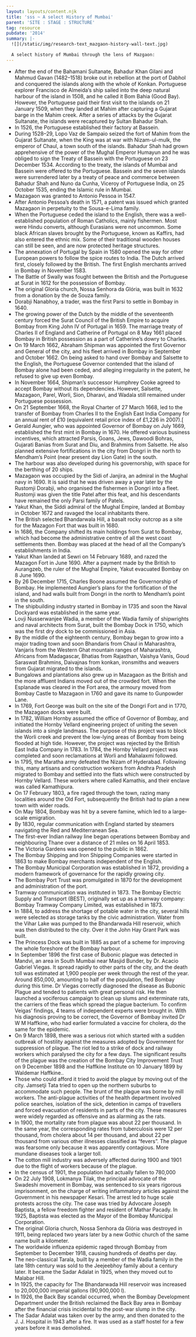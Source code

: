 ```yaml
---
layout: layouts/content.njk
title: 'sss ~ A select History of Mumbai'
parent: 'SITE : STAGE : STRUCTURE'
tag: resource
pubdate: '2014'
summary: |-
  ![](/static/img/research-text_mazgaon-history-wall-text.jpg)

  A select history of Mumbai through the lens of Mazgaon:
---
```



* After the end of the Bahamani Sultanate, Bahadur Khan Gilani and Mahmud Gavan (1482–1518) broke out in rebellion at the port of Dabhol and conquered the islands along with the whole of Konkan. Portuguese explorer Francisco de Almeida‘s ship sailed into the deep natural harbour of the island in 1508, and he called it Bom Bahia (Good Bay). However, the Portuguese paid their first visit to the islands on 21 January 1509, when they landed at Mahim after capturing a Gujarat barge in the Mahim creek. After a series of attacks by the Gujarat Sultanate, the islands were recaptured by Sultan Bahadur Shah.
* In 1526, the Portuguese established their factory at Bassein.
* During 1528–29, Lopo Vaz de Sampaio seized the fort of Mahim from the Gujarat Sultanate, when the King was at war with Nizam-ul-mulk, the emperor of Chaul, a town south of the islands. Bahadur Shah had grown apprehensive of the power of the Mughal Emperor Humayun and he was obliged to sign the Treaty of Bassein with the Portuguese on 23 December 1534. According to the treaty, the islands of Mumbai and Bassein were offered to the Portuguese. Bassein and the seven islands were surrendered later by a treaty of peace and commerce between Bahadur Shah and Nuno da Cunha, Viceroy of Portuguese India, on 25 October 1535, ending the Islamic rule in Mumbai.
* Mazagaon was granted to Antonio Pessoa in 1547.
* After Antonio Pessoa’s death in 1571, a patent was issued which granted Mazagaon in perpetuity to the Sousa-e-Lima family.
* When the Portuguese ceded the island to the English, there was a well-established population of Roman Catholics, mainly fishermen. Most were Hindu converts, although Eurasians were not uncommon. Some black African slaves brought by the Portuguese, known as Kaffirs, had also entered the ethnic mix. Some of their traditional wooden houses can still be seen, and are now protected heritage structures.
* The annexation of Portugal by Spain in 1580 opened the way for other European powers to follow the spice routes to India. The Dutch arrived first, closely followed by the British. The first English merchants arrived in Bombay in November 1583.
* The Battle of Swally was fought between the British and the Portuguese at Surat in 1612 for the possession of Bombay.
* The original Gloria church, Nossa Senhora da Glória, was built in 1632 from a donation by the de Souza family.
* Dorabji Nanabhoy, a trader, was the first Parsi to settle in Bombay in 1640.
* The growing power of the Dutch by the middle of the seventeenth century forced the Surat Council of the British Empire to acquire Bombay from King John IV of Portugal in 1659. The marriage treaty of Charles II of England and Catherine of Portugal on 8 May 1661 placed Bombay in British possession as a part of Catherine’s dowry to Charles.
* On 19 March 1662, Abraham Shipman was appointed the first Governor and General of the city, and his fleet arrived in Bombay in September and October 1662. On being asked to hand over Bombay and Salsette to the English, the Portuguese Governor contended that the island of Bombay alone had been ceded, and alleging irregularity in the patent, he refused to give up even Bombay.
* In November 1664, Shipman’s successor Humphrey Cooke agreed to accept Bombay without its dependencies. However, Salsette, Mazagaon, Parel, Worli, Sion, Dharavi, and Wadala still remained under Portuguese possession.
* On 21 September 1668, the Royal Charter of 27 March 1668, led to the transfer of Bombay from Charles II to the English East India Company for an annual rent of £10 (equivalent retail price index of £1,226 in 2007).[
* Gerald Aungier, who was appointed Governor of Bombay on July 1669, established the first mint in Bombay in 1670. He offered various business incentives, which attracted Parsis, Goans, Jews, Dawoodi Bohras, Gujarati Banias from Surat and Diu, and Brahmins from Salsette. He also planned extensive fortifications in the city from Dongri in the north to Mendham’s Point (near present day Lion Gate) in the south.
* The harbour was also developed during his governorship, with space for the berthing of 20 ships.
* Mazagaon was occupied by the Sidi of Janjira, an admiral in the Mughal navy in 1690. It is said that he was driven away a year later by the Rustomji Dorabji, who organised the fishermen in Dongri into a fleet. Rustomji was given the title Patel after this feat, and his descendants have remained the only Parsi family of Patels.
* Yakut Khan, the Siddi admiral of the Mughal Empire, landed at Bombay in October 1672 and ravaged the local inhabitants there.
* The British selected Bhandarwala Hill, a basalt rocky outcrop as a site for the Mazagon Fort that was built in 1680.
* In 1686, the Company shifted its main holdings from Surat to Bombay, which had become the administrative centre of all the west coast settlements then. Bombay was placed at the head of all the Company’s establishments in India.
* Yakut Khan landed at Sewri on 14 February 1689, and razed the Mazagon Fort in June 1690. After a payment made by the British to Aurangzeb, the ruler of the Mughal Empire, Yakut evacuated Bombay on 8 June 1690.
* By 26 December 1715, Charles Boone assumed the Governorship of Bombay. He implemented Aungier’s plans for the fortification of the island, and had walls built from Dongri in the north to Mendham’s point in the south.
* The shipbuilding industry started in Bombay in 1735 and soon the Naval Dockyard was established in the same year.
* Lovji Nusserwanjee Wadia, a member of the Wadia family of shipwrights and naval architects from Surat, built the Bombay Dock in 1750, which was the first dry dock to be commissioned in Asia.
* By the middle of the eighteenth century, Bombay began to grow into a major trading town and soon Bhandaris from Chaul in Maharashtra, Vanjaris from the Western Ghat mountain ranges of Maharashtra, Africans from Madagascar, Bhatias from Rajasthan, Vaishya Vanis, Goud Saraswat Brahmins, Daivajnas from konkan, ironsmiths and weavers from Gujarat migrated to the islands.
* Bungalows and plantations also grew up in Mazagaon as the British and the more affluent Indians moved out of the crowded fort. When the Esplanade was cleared in the Fort area, the armoury moved from Bombay Castle to Mazagaon in 1760 and gave its name to Gunpowder Lane.
* In 1769, Fort George was built on the site of the Dongri Fort and in 1770, the Mazagaon docks were built.
* In 1782, William Hornby assumed the office of Governor of Bombay, and initiated the Hornby Vellard engineering project of uniting the seven islands into a single landmass. The purpose of this project was to block the Worli creek and prevent the low-lying areas of Bombay from being flooded at high tide. However, the project was rejected by the British East India Company in 1783. In 1784, the Hornby Vellard project was completed and soon reclamations at Worli and Mahalaxmi followed.
* In 1795, the Maratha army defeated the Nizam of Hyderabad. Following this, many artisans and construction workers from Andhra Pradesh migrated to Bombay and settled into the flats which were constructed by Hornby Vellard. These workers where called Kamathis, and their enclave was called Kamathipura.
* On 17 February 1803, a fire raged through the town, razing many localities around the Old Fort, subsequently the British had to plan a new town with wider roads.
* On May 1804, Bombay was hit by a severe famine, which led to a large-scale emigration.
* By 1830, regular communication with England started by steamers navigating the Red and Mediterranean Sea.
* The first-ever Indian railway line began operations between Bombay and neighbouring Thane over a distance of 21 miles on 16 April 1853.
* The Victoria Gardens was opened to the public in 1862.
* The Bombay Shipping and Iron Shipping Companies were started in 1863 to make Bombay merchants independent of the English.
* The Bombay Municipal Corporation was established in 1872, providing a modern framework of governance for the rapidly growing city.
* The Bombay Port Trust was promulgated in 1870 for the development and administration of the port.
* Tramway communication was instituted in 1873. The Bombay Electric Supply and Transport (BEST), originally set up as a tramway company: Bombay Tramway Company Limited, was established in 1873.
* In 1884, to address the shortage of potable water in the city, several hills were selected as storage tanks by the civic administration. Water from the Vihar Lake was pumped to the Bhandarwada Hill reservoir, which was then distributed to the city. Over it the John Hay Grant Park was built.
* The Princess Dock was built in 1885 as part of a scheme for improving the whole foreshore of the Bombay harbour.
* In September 1896 the first case of Bubonic plague was detected in Mandvi, an area in South Mumbai near Masjid Bunder, by Dr. Acacio Gabriel Viegas. It spread rapidly to other parts of the city, and the death toll was estimated at 1,900 people per week through the rest of the year. Around 850,000, amounting to half of the population, fled Bombay during this time. Dr Viegas correctly diagnosed the disease as Bubonic Plague and tended to patients with great personal risk. He then launched a vociferous campaign to clean up slums and exterminate rats, the carriers of the fleas which spread the plague bacterium. To confirm Veigas’ findings, 4 teams of independent experts were brought in. With his diagnosis proving to be correct, the Governor of Bombay invited Dr W M Haffkine, who had earlier formulated a vaccine for cholera, do the same for the epidemic.
* On 9 March 1898, there was a serious riot which started with a sudden outbreak of hostility against the measures adopted by Government for suppression of plague. The riot led to a strike of dock and railway workers which paralysed the city for a few days. The significant results of the plague was the creation of the Bombay City Improvement Trust on 9 December 1898 and the Haffkine Institute on 10 January 1899 by Waldemar Haffkine..
* Those who could afford it tried to avoid the plague by moving out of the city. Jamsetji Tata tried to open up the northern suburbs to accommodate such people. The brunt of the plague was borne by mill workers. The anti-plague activities of the health department involved police searches, isolation of the sick, detention in camps of travellers and forced evacuation of residents in parts of the city. These measures were widely regarded as offensive and as alarming as the rats.
* In 1900, the mortality rate from plague was about 22 per thousand. In the same year, the corresponding rates from tuberculosis were 12 per thousand, from cholera about 14 per thousand, and about 22 per thousand from various other illnesses classified as “fevers”. The plague was fearsome only because it was apparently contagious. More mundane diseases took a larger toll.
* The cotton mill industry was adversely affected during 1900 and 1901 due to the flight of workers because of the plague.
* In the census of 1901, the population had actually fallen to 780,000
* On 22 July 1908, Lokmanya Tilak, the principal advocate of the Swadeshi movement in Bombay, was sentenced to six years rigorous imprisonment, on the charge of writing inflammatory articles against the Government in his newspaper Kesari. The arrest led to huge scale protests across the city. The case was tried by Advocare Joseph Baptista, a fellow freedom fighter and resident of Mathar Pacady. In 1925, Baptista was elected as the Mayor of the Bombay Municipal Corporation.
* The original Gloria church, Nossa Senhora da Glória was destroyed in 1911, being replaced two years later by a new Gothic church of the same name built a kilometer.
* The worldwide influenza epidemic raged through Bombay from September to December 1918, causing hundreds of deaths per day.
* The neo-classical Tarala, built by a member of the Wadia family in the late 18th century was sold to the Jeejeebhoy family about a century later. It became the Sadar Adalat in 1925, when they moved out to Malabar Hill.
* In 1925, the capacity for The Bhandarwada Hill reservoir was increased to 20,000,000 imperial gallons (90,900,000 l).
* In 1926, the Back Bay scandal occurred, when the Bombay Development Department under the British reclaimed the Back Bay area in Bombay after the financial crisis incidental to the post-war slump in the city.
* The Sadar Adalat was taken over by the army, and then donated to the J. J. Hospital in 1943 after a fire. It was used as a staff hostel for a few years before it was demolished.
